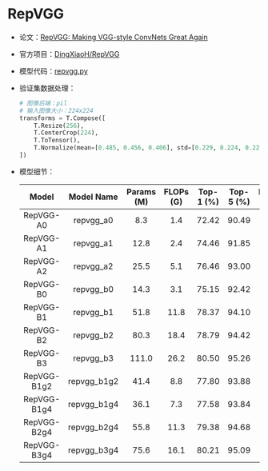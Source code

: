 # RepVGG
* 论文：[RepVGG: Making VGG-style ConvNets Great Again](https://arxiv.org/abs/2101.03697)
* 官方项目：[DingXiaoH/RepVGG](https://github.com/DingXiaoH/RepVGG)
* 模型代码：[repvgg.py](../../../ppim/models/repvgg.py)
* 验证集数据处理：

    ```python
    # 图像后端：pil
    # 输入图像大小：224x224
    transforms = T.Compose([
        T.Resize(256),
        T.CenterCrop(224),
        T.ToTensor(),
        T.Normalize(mean=[0.485, 0.456, 0.406], std=[0.229, 0.224, 0.225])
    ])
    ```

* 模型细节：

    |         Model         |     Model Name        | Params (M) | FLOPs (G) | Top-1 (%) | Top-5 (%) |     Pretrained Model    |
    |:---------------------:|:---------------------:|:----------:|:---------:|:---------:|:---------:|:-----------------------:|
    | RepVGG-A0             | repvgg_a0             |  8.3       | 1.4       | 72.42     |  90.49    | [Download][repvgg_a0]   |
    | RepVGG-A1             | repvgg_a1             | 12.8       | 2.4       | 74.46     |  91.85    | [Download][repvgg_a1]   |
    | RepVGG-A2             | repvgg_a2             | 25.5       | 5.1       | 76.46     |  93.00    | [Download][repvgg_a2]   |
    | RepVGG-B0             | repvgg_b0             | 14.3       | 3.1       | 75.15     |  92.42    | [Download][repvgg_b0]   |
    | RepVGG-B1             | repvgg_b1             | 51.8       | 11.8      | 78.37     |  94.10    | [Download][repvgg_b1]   |
    | RepVGG-B2             | repvgg_b2             | 80.3       | 18.4      | 78.79     |  94.42    | [Download][repvgg_b2]   |
    | RepVGG-B3             | repvgg_b3             | 111.0      | 26.2      | 80.50     |  95.26    | [Download][repvgg_b3]   |
    | RepVGG-B1g2           | repvgg_b1g2           | 41.4       | 8.8       | 77.80     |  93.88    | [Download][repvgg_b1g2] |
    | RepVGG-B1g4           | repvgg_b1g4           | 36.1       | 7.3       | 77.58     |  93.84    | [Download][repvgg_b1g4] |
    | RepVGG-B2g4           | repvgg_b2g4           | 55.8       | 11.3      | 79.38     |  94.68    | [Download][repvgg_b2g4] |
    | RepVGG-B3g4           | repvgg_b3g4           | 75.6       | 16.1      | 80.21     |  95.09    | [Download][repvgg_b3g4] |


[repvgg_a0]:https://bj.bcebos.com/v1/ai-studio-online/26d1d26e0d0141deafeb7e9980ec8b5a555232b938e44fefa93da930422af42b?responseContentDisposition=attachment%3B%20filename%3DRepVGG_A0.pdparams
[repvgg_a1]:https://bj.bcebos.com/v1/ai-studio-online/afa4629fb917427a829bb278250b84b0380d580b40fc4e478eb5fdb75fe22096?responseContentDisposition=attachment%3B%20filename%3DRepVGG_A1.pdparams
[repvgg_a2]:https://bj.bcebos.com/v1/ai-studio-online/200f4d6038834fd49796941f5acf65308e6e096d2b8c496abb9d1c0204f44cb1?responseContentDisposition=attachment%3B%20filename%3DRepVGG_A2.pdparams
[repvgg_b0]:https://bj.bcebos.com/v1/ai-studio-online/93c345b4a76b4f88b3590fa703a270b009cc9c05481640a49e8654222459e79f?responseContentDisposition=attachment%3B%20filename%3DRepVGG_B0.pdparams
[repvgg_b1]:https://bj.bcebos.com/v1/ai-studio-online/b2f8171754bd4d3cb44739b675dc1f0b8cb77ebefdad47ec82ce98292726bf2c?responseContentDisposition=attachment%3B%20filename%3DRepVGG_B1.pdparams
[repvgg_b2]:https://bj.bcebos.com/v1/ai-studio-online/9fc65aab46b441dca194f974bdf420710b2144e941704330869d62a2ab9cb0b6?responseContentDisposition=attachment%3B%20filename%3DRepVGG_B2.pdparams
[repvgg_b3]:https://bj.bcebos.com/v1/ai-studio-online/8d902ba9ebf3441e896e8d7078544005a0715ca6867f4067989dcc533ace2435?responseContentDisposition=attachment%3B%20filename%3DRepVGG_B3_200epochs.pdparams
[repvgg_b1g2]:https://bj.bcebos.com/v1/ai-studio-online/da4931eff12142a290ce8d01a0cd3b777a81b53c971b4dd2a1a627c615466570?responseContentDisposition=attachment%3B%20filename%3DRepVGG_B1g2.pdparams
[repvgg_b1g4]:https://bj.bcebos.com/v1/ai-studio-online/440040d200b14bcb9951e47877b7b416454affd75f8e4eaba6fedfa87c4ab66a?responseContentDisposition=attachment%3B%20filename%3DRepVGG_B1g4.pdparams
[repvgg_b2g4]:https://bj.bcebos.com/v1/ai-studio-online/42b0654c15f942c9828a7ca7d117638417c48ccdeac84123bcd72558db7a01c2?responseContentDisposition=attachment%3B%20filename%3DRepVGG_B2g4_200epochs.pdparams
[repvgg_b3g4]:https://bj.bcebos.com/v1/ai-studio-online/5e4f6084ee954a319c2e0c11aadae680c643ae88bdbb44d2a1875a38f5278060?responseContentDisposition=attachment%3B%20filename%3DRepVGG_B3g4_200epochs.pdparams
